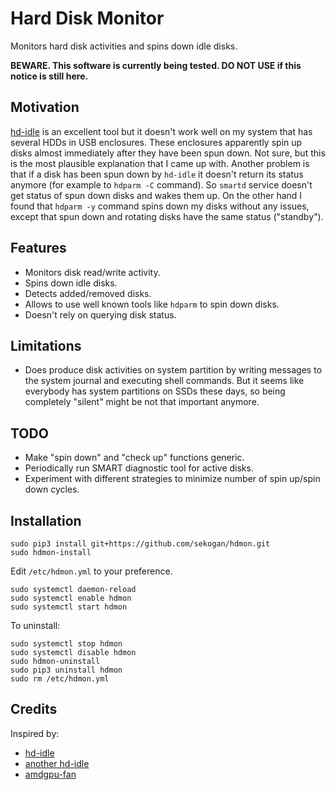 # Hard Disk Monitor

Monitors hard disk activities and spins down idle disks.

**BEWARE. This software is currently being tested. DO NOT USE if this notice is still here.**


## Motivation

[hd-idle](http://hd-idle.sourceforge.net/) is an excellent tool but it doesn't work well
on my system that has several HDDs in USB enclosures. These enclosures apparently
spin up disks almost immediately after they have been spun down. Not sure, but this is
the most plausible explanation that I came up with. Another problem is that if a disk
has been spun down by `hd-idle` it doesn't return its status anymore (for example
to `hdparm -C` command). So `smartd` service doesn't get status of spun down disks
and wakes them up. On the other hand I found that `hdparm -y` command spins down
my disks without any issues, except that spun down and rotating disks have
the same status ("standby").


## Features

- Monitors disk read/write activity.
- Spins down idle disks.
- Detects added/removed disks.
- Allows to use well known tools like `hdparm` to spin down disks.
- Doesn't rely on querying disk status.


## Limitations

- Does produce disk activities on system partition by writing messages to the system journal
  and executing shell commands. But it seems like everybody has system partitions on SSDs
  these days, so being completely "silent" might be not that important anymore.


## TODO

- Make "spin down" and "check up" functions generic.
- Periodically run SMART diagnostic tool for active disks.
- Experiment with different strategies to minimize number of spin up/spin down cycles.


## Installation

```
sudo pip3 install git+https://github.com/sekogan/hdmon.git
sudo hdmon-install
```

Edit `/etc/hdmon.yml` to your preference.

```
sudo systemctl daemon-reload
sudo systemctl enable hdmon
sudo systemctl start hdmon
```

To uninstall:

```
sudo systemctl stop hdmon
sudo systemctl disable hdmon
sudo hdmon-uninstall
sudo pip3 uninstall hdmon
sudo rm /etc/hdmon.yml
```


## Credits

Inspired by:

- [hd-idle](http://hd-idle.sourceforge.net/)
- [another hd-idle](https://github.com/adelolmo/hd-idle)
- [amdgpu-fan](https://github.com/chestm007/amdgpu-fan)
